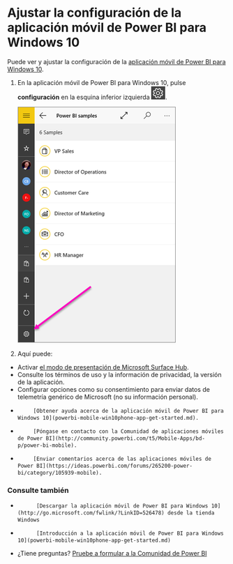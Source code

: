 <properties 
   pageTitle="Ajustar la configuración de la aplicación móvil de Power BI para Windows 10"
   description="Ajustar la configuración de la aplicación móvil de Power BI para Windows 10"
   services="powerbi" 
   documentationCenter="" 
   authors="maggiesMSFT" 
   manager="erikre" 
   backup=""
   editor=""
   tags=""
   qualityFocus="no"
   qualityDate=""/>
 
<tags
   ms.service="powerbi"
   ms.devlang="NA"
   ms.topic="article"
   ms.tgt_pltfrm="NA"
   ms.workload="powerbi"
   ms.date="10/14/2016"
   ms.author="maggies"/>

# <a name="adjust-settings-for-the-power-bi-mobile-app-for-windows-10"></a>Ajustar la configuración de la aplicación móvil de Power BI para Windows 10

Puede ver y ajustar la configuración de la [aplicación móvil de Power BI para Windows 10](powerbi-mobile-win10phone-app-get-started.md).

1. En la aplicación móvil de Power BI para Windows 10, pulse **configuración** en la esquina inferior izquierda ![](media/powerbi-mobile-adjust-settings-for-the-win10phone-app/power-bi-settings-icon.png).

    ![](media/powerbi-mobile-adjust-settings-for-the-win10phone-app/power-bi-settings.png)

2. Aquí puede:

 -   Activar [el modo de presentación de Microsoft Surface Hub](powerbi-mobile-win10-app-presentation-mode.md).
 -   Consulte los términos de uso y la información de privacidad, la versión de la aplicación. 
 -   Configurar opciones como su consentimiento para enviar datos de telemetría genérico de Microsoft (no su información personal).
 -   
            [Obtener ayuda acerca de la aplicación móvil de Power BI para Windows 10](powerbi-mobile-win10phone-app-get-started.md).
 -   
            [Póngase en contacto con la Comunidad de aplicaciones móviles de Power BI](http://community.powerbi.com/t5/Mobile-Apps/bd-p/power-bi-mobile).
 -   
            [Enviar comentarios acerca de las aplicaciones móviles de Power BI](https://ideas.powerbi.com/forums/265200-power-bi/category/105939-mobile).

### <a name="see-also"></a>Consulte también

- 
            [Descargar la aplicación móvil de Power BI para Windows 10](http://go.microsoft.com/fwlink/?LinkID=526478) desde la tienda Windows  
- 
            [Introducción a la aplicación móvil de Power BI para Windows 10](powerbi-mobile-win10phone-app-get-started.md)  
- ¿Tiene preguntas? 
            [Pruebe a formular a la Comunidad de Power BI](http://community.powerbi.com/)

